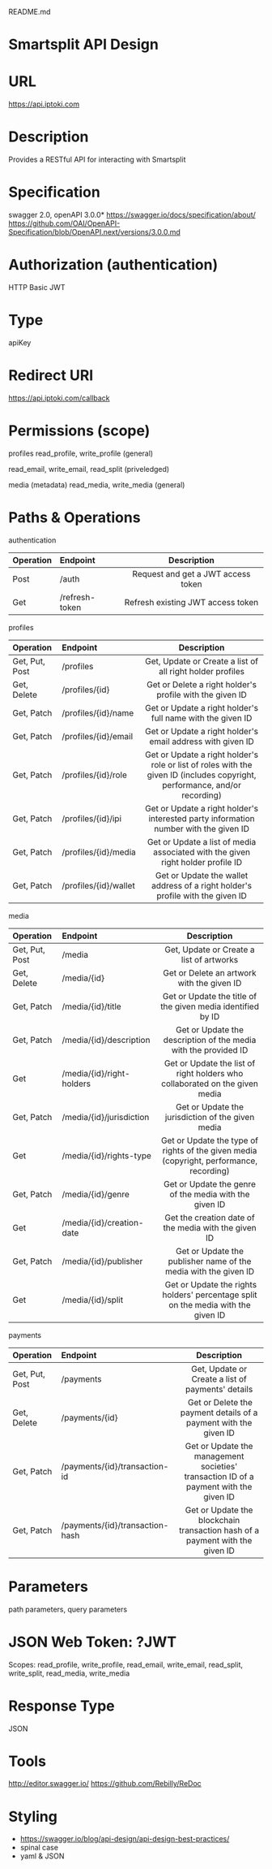 README.md

# Smartsplit API Design 

# URL
https://api.iptoki.com

# Description
Provides a RESTful API for interacting with Smartsplit

# Specification
swagger 2.0, openAPI 3.0.0*
https://swagger.io/docs/specification/about/
https://github.com/OAI/OpenAPI-Specification/blob/OpenAPI.next/versions/3.0.0.md

# Authorization (authentication)
HTTP Basic
JWT

# Type
apiKey

# Redirect URI
https://api.iptoki.com/callback

# Permissions (scope) 

profiles
read_profile, write_profile (general)

read_email, write_email, read_split (priveledged)

media (metadata)
read_media, write_media (general)

# Paths & Operations

authentication

| Operation | Endpoint      | Description    |
| :------------- | :------------- | :----------: |
| Post | /auth | Request and get a JWT access token |
| Get | /refresh-token | Refresh existing JWT access token |

profiles

| Operation | Endpoint      | Description    |
| :------------- | :------------- | :----------: |
| Get, Put, Post | /profiles | Get, Update or Create a list of all right holder profiles |
| Get, Delete | /profiles/{id} | Get or Delete a right holder's profile with the given ID |
| Get, Patch | /profiles/{id}/name | Get or Update a right holder's full name with the given ID|
| Get, Patch | /profiles/{id}/email | Get or Update a right holder's email address with given ID|
| Get, Patch | /profiles/{id}/role | Get or Update a right holder's role or list of roles with the given ID (includes copyright, performance, and/or recording) |
| Get, Patch| /profiles/{id}/ipi | Get or Update a right holder's interested party information number with the given ID |
| Get, Patch | /profiles/{id}/media | Get or Update a list of media associated with the given right holder profile ID |
| Get, Patch | /profiles/{id}/wallet | Get or Update the wallet address of a right holder's profile with the given ID |

media

| Operation | Endpoint      | Description    |
| :------------- | :------------- | :----------: |
| Get, Put, Post| /media | Get, Update or Create a list of artworks |
| Get, Delete | /media/{id} | Get or Delete an artwork with the given ID |
| Get, Patch | /media/{id}/title | Get or Update the title of the given media identified by ID |
| Get, Patch | /media/{id}/description |  Get or Update the description of the media with the provided ID |
| Get | /media/{id}/right-holders | Get or Update the list of right holders who collaborated on the given media |
| Get, Patch | /media/{id}/jurisdiction | Get or Update the jurisdiction of the given media |
| Get | /media/{id}/rights-type | Get or Update the type of rights of the given media (copyright, performance, recording) |
| Get, Patch | /media/{id}/genre | Get or Update the genre of the media with the given ID |
| Get | /media/{id}/creation-date | Get the creation date of the media with the given ID |
| Get, Patch | /media/{id}/publisher | Get or Update the publisher name of the media with the given ID |
| Get | /media/{id}/split | Get or Update the rights holders' percentage split on the media with the given ID |

payments

| Operation | Endpoint      | Description    |
| :------------- | :------------- | :----------: |
| Get, Put, Post | /payments | Get, Update or Create a list of payments' details |
| Get, Delete | /payments/{id} | Get or Delete the payment details of a payment with the given ID |
| Get, Patch| /payments/{id}/transaction-id | Get or Update the management societies' transaction ID of a payment with the given ID |
| Get, Patch | /payments/{id}/transaction-hash | Get or Update the blockchain transaction hash of a payment with the given ID |

# Parameters
path parameters, query parameters

# JSON Web Token: ?JWT
Scopes: read_profile, write_profile, read_email, write_email,  read_split, write_split, read_media, write_media

# Response Type
JSON

# Tools
http://editor.swagger.io/
https://github.com/Rebilly/ReDoc

# Styling
* https://swagger.io/blog/api-design/api-design-best-practices/
* spinal case
* yaml & JSON
